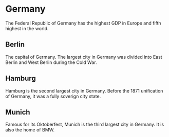 # Germany

The Federal Republic of Germany has the highest GDP in Europe and fifth highest in the world.

## Berlin

The capital of Germany.  The largest city in Germany was divided into East Berlin and West Berlin during the Cold War.  

## Hamburg

Hamburg is the second largest city in Germany.  Before the 1871 unification of Germany, it was a fully soverign city state.

## Munich

Famous for its Oktoberfest, Munich is the third largest city in Germany.  It is also the home of BMW.


